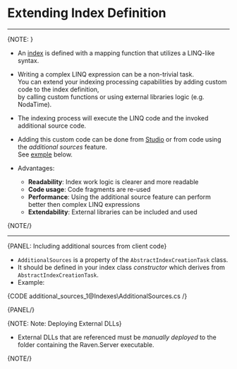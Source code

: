 ﻿# Extending Index Definition
---

{NOTE: }

* An [index](../indexes/what-are-indexes) is defined with a mapping function that utilizes a LINQ-like syntax.  
  
* Writing a complex LINQ expression can be a non-trivial task.  
  You can extend your indexing processing capabilities by adding custom code to the index definition,  
  by calling custom functions or using external libraries logic (e.g. NodaTime).  

* The indexing process will execute the LINQ code and the invoked additional source code.  

* Adding this custom code can be done from [Studio](../../../todo-upadte-me-later) or from code using the _additional sources_ feature.  
  See [exmple](../indexes/extending-index-definition#including-additional-sources-from-client-code) below.  

* Advantages:
  * **Readability**:   Index work logic is clearer and more readable  
  * **Code usage**:    Code fragments are re-used  
  * **Performance**:   Using the additional source feature can perform better then complex LINQ expressions  
  * **Extendability**: External libraries can be included and used  

{NOTE/}

---

{PANEL: Including additional sources from client code}

* `AdditionalSources` is a property of the `AbstractIndexCreationTask` class.  
* It should be defined in your index class _constructor_ which derives from `AbstractIndexCreationTask`.  
* Example:  

{CODE additional_sources_1@Indexes\AdditionalSources.cs /}

{PANEL/}

{NOTE: Note: Deploying External DLLs}

* External DLLs that are referenced must be _manually deployed_ to the folder containing the Raven.Server executable.  

{NOTE/}
